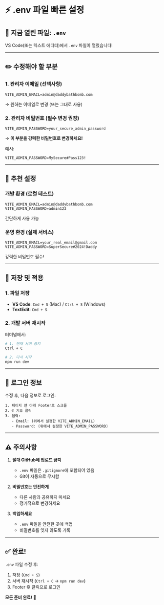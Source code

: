 # ⚡ .env 파일 빠른 설정

## 📝 지금 열린 파일: `.env`

VS Code(또는 텍스트 에디터)에서 `.env` 파일이 열렸습니다!

---

## ✏️ 수정해야 할 부분

### 1. 관리자 이메일 (선택사항)
```env
VITE_ADMIN_EMAIL=admin@daddybathbomb.com
```
→ 원하는 이메일로 변경 (또는 그대로 사용)

### 2. 관리자 비밀번호 (필수 변경 권장)
```env
VITE_ADMIN_PASSWORD=your_secure_admin_password
```
→ **이 부분을 강력한 비밀번호로 변경하세요!**

예시:
```env
VITE_ADMIN_PASSWORD=MySecure#Pass123!
```

---

## 🎯 추천 설정

### 개발 환경 (로컬 테스트)
```env
VITE_ADMIN_EMAIL=admin@daddybathbomb.com
VITE_ADMIN_PASSWORD=admin123
```
간단하게 사용 가능

### 운영 환경 (실제 서비스)
```env
VITE_ADMIN_EMAIL=your_real_email@gmail.com
VITE_ADMIN_PASSWORD=SuperSecure#2024!Daddy
```
강력한 비밀번호 필수!

---

## 💾 저장 및 적용

### 1. 파일 저장
- **VS Code**: `Cmd + S` (Mac) / `Ctrl + S` (Windows)
- **TextEdit**: `Cmd + S`

### 2. 개발 서버 재시작
터미널에서:
```bash
# 1. 현재 서버 중지
Ctrl + C

# 2. 다시 시작
npm run dev
```

---

## 🔐 로그인 정보

수정 후, 다음 정보로 로그인:

```
1. 페이지 맨 아래 Footer로 스크롤
2. © 기호 클릭
3. 입력:
   - Email: (위에서 설정한 VITE_ADMIN_EMAIL)
   - Password: (위에서 설정한 VITE_ADMIN_PASSWORD)
```

---

## ⚠️ 주의사항

1. **절대 GitHub에 업로드 금지**
   - `.env` 파일은 `.gitignore`에 포함되어 있음
   - Git이 자동으로 무시함

2. **비밀번호는 안전하게**
   - 다른 사람과 공유하지 마세요
   - 정기적으로 변경하세요

3. **백업하세요**
   - `.env` 파일을 안전한 곳에 백업
   - 비밀번호를 잊지 않도록 기록

---

## ✅ 완료!

`.env` 파일 수정 후:
1. 저장 (`Cmd + S`)
2. 서버 재시작 (`Ctrl + C` → `npm run dev`)
3. Footer © 클릭으로 로그인

**모든 준비 완료!** 🎉



